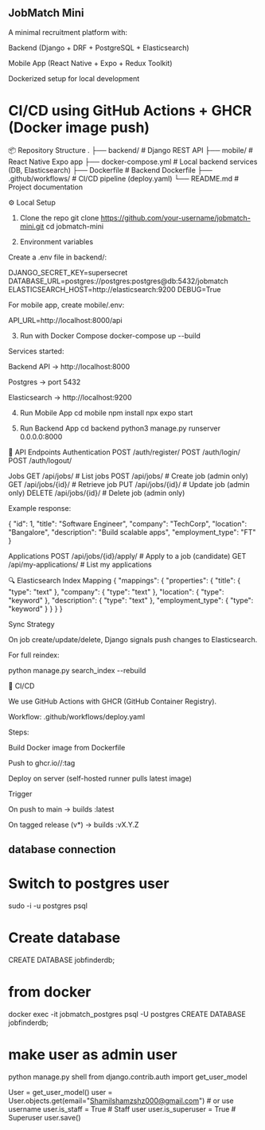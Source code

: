
##  JobMatch Mini

A minimal recruitment platform with:

Backend (Django + DRF + PostgreSQL + Elasticsearch)

Mobile App (React Native + Expo + Redux Toolkit)

Dockerized setup for local development

# CI/CD using GitHub Actions + GHCR (Docker image push)

📦 Repository Structure
.
├── backend/              # Django REST API
├── mobile/               # React Native Expo app
├── docker-compose.yml    # Local backend services (DB, Elasticsearch)
├── Dockerfile            # Backend Dockerfile
├── .github/workflows/    # CI/CD pipeline (deploy.yaml)
└── README.md             # Project documentation

⚙️ Local Setup
1. Clone the repo
git clone https://github.com/your-username/jobmatch-mini.git
cd jobmatch-mini

2. Environment variables

Create a .env file in backend/:

DJANGO_SECRET_KEY=supersecret
DATABASE_URL=postgres://postgres:postgres@db:5432/jobmatch
ELASTICSEARCH_HOST=http://elasticsearch:9200
DEBUG=True


For mobile app, create mobile/.env:

API_URL=http://localhost:8000/api

3. Run with Docker Compose
docker-compose up --build


Services started:

Backend API → http://localhost:8000

Postgres → port 5432

Elasticsearch → http://localhost:9200

4. Run Mobile App
cd mobile
npm install
npx expo start

5. Run Backend App
   cd backend
   python3 manage.py runserver 0.0.0.0:8000

📡 API Endpoints
Authentication
POST /auth/register/
POST /auth/login/
POST /auth/logout/

Jobs
GET    /api/jobs/              # List jobs
POST   /api/jobs/              # Create job (admin only)
GET    /api/jobs/{id}/         # Retrieve job
PUT    /api/jobs/{id}/         # Update job (admin only)
DELETE /api/jobs/{id}/         # Delete job (admin only)


Example response:

{
  "id": 1,
  "title": "Software Engineer",
  "company": "TechCorp",
  "location": "Bangalore",
  "description": "Build scalable apps",
  "employment_type": "FT"
}

Applications
POST /api/jobs/{id}/apply/     # Apply to a job (candidate)
GET  /api/my-applications/     # List my applications

🔍 Elasticsearch
Index Mapping
{
  "mappings": {
    "properties": {
      "title": { "type": "text" },
      "company": { "type": "text" },
      "location": { "type": "keyword" },
      "description": { "type": "text" },
      "employment_type": { "type": "keyword" }
    }
  }
}

Sync Strategy

On job create/update/delete, Django signals push changes to Elasticsearch.

For full reindex:

python manage.py search_index --rebuild

🚀 CI/CD

We use GitHub Actions with GHCR (GitHub Container Registry).

Workflow: .github/workflows/deploy.yaml

Steps:

Build Docker image from Dockerfile

Push to ghcr.io/<owner>/<repo>:tag

Deploy on server (self-hosted runner pulls latest image)

Trigger

On push to main → builds :latest

On tagged release (v*) → builds :vX.Y.Z

## database connection
# Switch to postgres user
sudo -i -u postgres
psql

# Create database
CREATE DATABASE jobfinderdb;

# from docker
docker exec -it jobmatch_postgres psql -U postgres
CREATE DATABASE jobfinderdb;

# make user as admin user
python manage.py shell
from django.contrib.auth import get_user_model

User = get_user_model()
user = User.objects.get(email="Shamilshamzshz000@gmail.com")  # or use username
user.is_staff = True       # Staff user
user.is_superuser = True   # Superuser
user.save()
